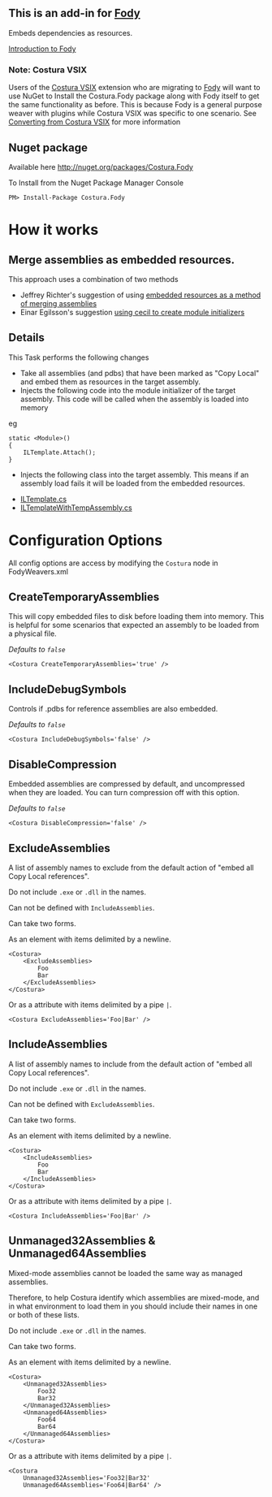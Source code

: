 ## This is an add-in for [Fody](https://github.com/Fody/Fody/) 

Embeds dependencies as resources.

[Introduction to Fody](http://github.com/Fody/Fody/wiki/SampleUsage)

### Note: Costura VSIX

Users of the [Costura VSIX](http://visualstudiogallery.msdn.microsoft.com/70c0e54d-07de-4ff3-a62f-aac9c31e8c39) extension who are migrating to [Fody](https://github.com/Fody/fody) will want to use NuGet to Install the Costura.Fody package along with Fody itself to get the same functionality as before. This is because Fody is a general purpose weaver with plugins while Costura VSIX was specific to one scenario. See [Converting from Costura VSIX](https://github.com/Fody/Costura/wiki/ConvertingFromTheCosturaVSIX) for more information 


## Nuget package

Available here http://nuget.org/packages/Costura.Fody 

To Install from the Nuget Package Manager Console 
    
    PM> Install-Package Costura.Fody

# How it works

## Merge assemblies as embedded resources.

This approach uses a combination of two methods

 * Jeffrey Richter's suggestion of using [embedded resources as a method of merging assemblies](http://blogs.msdn.com/b/microsoft_press/archive/2010/02/03/jeffrey-richter-excerpt-2-from-clr-via-c-third-edition.aspx)
 * Einar Egilsson's suggestion [using cecil to create module initializers](http://tech.einaregilsson.com/2009/12/16/module-initializers-in-csharp/)

## Details 

This Task performs the following changes

 * Take all assemblies (and pdbs) that have been marked as "Copy Local" and embed them as resources in the target assembly.
 * Injects the following code into the module initializer of the target assembly. This code will be called when the assembly is loaded into memory

eg 

    static <Module>()
    {
        ILTemplate.Attach();
    }

 * Injects the following class into the target assembly. This means if an assembly load fails it will be loaded from the embedded resources.

  - [ILTemplate.cs](https://github.com/Fody/Costura/blob/master/Template/ILTemplate.cs)
  - [ILTemplateWithTempAssembly.cs](https://github.com/Fody/Costura/blob/master/Template/ILTemplateWithTempAssembly.cs)

# Configuration Options

All config options are access by modifying the `Costura` node in FodyWeavers.xml

## CreateTemporaryAssemblies

This will copy embedded files to disk before loading them into memory. This is helpful for some scenarios that expected an assembly to be loaded from a physical file.

*Defaults to `false`*

    <Costura CreateTemporaryAssemblies='true' />
    
## IncludeDebugSymbols

Controls if .pdbs for reference assemblies are also embedded.

*Defaults to `false`*

    <Costura IncludeDebugSymbols='false' />

## DisableCompression

Embedded assemblies are compressed by default, and uncompressed when they are loaded. You can turn compression off with this option.

*Defaults to `false`*

    <Costura DisableCompression='false' />
    
## ExcludeAssemblies

A list of assembly names to exclude from the default action of "embed all Copy Local references".

Do not include `.exe` or `.dll` in the names.

Can not be defined with `IncludeAssemblies`.

Can take two forms. 

As an element with items delimited by a newline.

    <Costura>
        <ExcludeAssemblies>
            Foo
            Bar
        </ExcludeAssemblies>
    </Costura>
    
Or as a attribute with items delimited by a pipe `|`.

    <Costura ExcludeAssemblies='Foo|Bar' />
    
        
## IncludeAssemblies

A list of assembly names to include from the default action of "embed all Copy Local references".

Do not include `.exe` or `.dll` in the names.

Can not be defined with `ExcludeAssemblies`.

Can take two forms. 

As an element with items delimited by a newline.

    <Costura>
        <IncludeAssemblies>
            Foo
            Bar
        </IncludeAssemblies>
    </Costura>
    
Or as a attribute with items delimited by a pipe `|`.

    <Costura IncludeAssemblies='Foo|Bar' />


## Unmanaged32Assemblies & Unmanaged64Assemblies

Mixed-mode assemblies cannot be loaded the same way as managed assemblies.

Therefore, to help Costura identify which assemblies are mixed-mode, and in what environment to load them in you should include their names in one or both of these lists.

Do not include `.exe` or `.dll` in the names.

Can take two forms. 

As an element with items delimited by a newline.

    <Costura>
        <Unmanaged32Assemblies>
            Foo32
            Bar32
        </Unmanaged32Assemblies>
        <Unmanaged64Assemblies>
            Foo64
            Bar64
        </Unmanaged64Assemblies>
    </Costura>
    
Or as a attribute with items delimited by a pipe `|`.

    <Costura 
        Unmanaged32Assemblies='Foo32|Bar32' 
        Unmanaged64Assemblies='Foo64|Bar64' />
